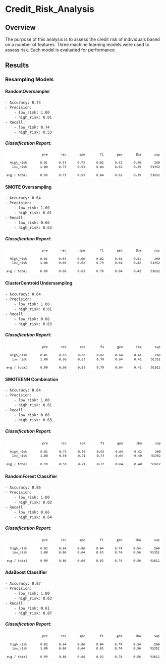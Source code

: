 # Credit_Risk_Analysis
 
## Overview

The purpose of this analysis is to assess the credit risk of individuals based on a number of features. Three machine learning models were used to assess risk. Each model is evaluated for performance.

## Results

### Resampling Models

#### RandomOversampler

    - Accuracy: 0.74
    - Precision:
        - low_risk: 1.00
        - high_risk: 0.01
    - Recall: 
        - low_risk: 0.74
        - high_risk: 0.53

##### Classification Report:
![RandomForest](Resources/Randover_report.PNG)

#### SMOTE Oversampling

    - Accuracy: 0.64
    - Precision:
        - low_risk: 1.00
        - high_risk: 0.01
    - Recall: 
        - low_risk: 0.66
        - high_risk: 0.63

##### Classification Report:
![RandomForest](Resources/SMOTE_report.PNG)

#### ClusterCentroid Undersampling

    - Accuracy: 0.64
    - Precision:
        - low_risk: 1.00
        - high_risk: 0.01
    - Recall: 
        - low_risk: 0.66
        - high_risk: 0.63

##### Classification Report:
![RandomForest](Resources/Cluster_report.PNG)

#### SMOTEENN Combination

    - Accuracy: 0.64
    - Precision:
        - low_risk: 1.00
        - high_risk: 0.01
    - Recall: 
        - low_risk: 0.66
        - high_risk: 0.63

##### Classification Report:
![RandomForest](Resources/SMOTEEN_report.PNG)

#### RandomForest Classifier

    - Accuracy: 0.86
    - Precision:
        - low_risk: 1.00
        - high_risk: 0.02
    - Recall: 
        - low_risk: 0.86
        - high_risk: 0.64

##### Classification Report:
![RandomForest](Resources/Randomforest_report.PNG)

#### AdaBoost Classifier

    - Accuracy: 0.87
    - Precision:
        - low_risk: 1.00
        - high_risk: 0.03
    - Recall: 
        - low_risk: 0.81
        - high_risk: 0.87

##### Classification Report:
![RandomForest](Resources/Randomforest_report.PNG)

